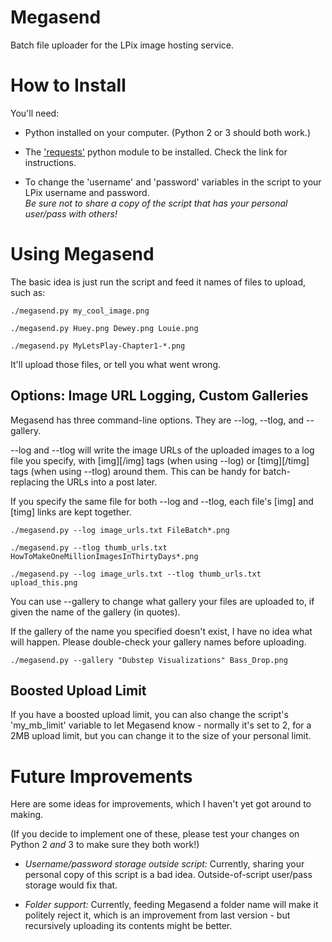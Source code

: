 # Megasend
Batch file uploader for the LPix image hosting service. 


# How to Install

You'll need:

* Python installed on your computer. (Python 2 or 3 should both work.)

* The ['requests'] python module to be installed. Check the link for instructions.

* To change the 'username' and 'password' variables in the script to your LPix username and password.\
_Be sure not to share a copy of the script that has your personal user/pass with others!_  
  

# Using Megasend

The basic idea is just run the script and feed it names of files to upload, such as: 

`./megasend.py my_cool_image.png`

`./megasend.py Huey.png Dewey.png Louie.png`

`./megasend.py MyLetsPlay-Chapter1-*.png`

It'll upload those files, or tell you what went wrong.

## Options: Image URL Logging, Custom Galleries

Megasend has three command-line options. They are --log, --tlog, and --gallery.

--log and --tlog will write the image URLs of the uploaded images to a log file you specify, with \[img\]\[/img\] tags (when using --log) or \[timg\]\[/timg\] tags (when using --tlog) around them. This can be handy for batch-replacing the URLs into a post later.

If you specify the same file for both --log and --tlog, each file's \[img\] and \[timg\] links are kept together.

`./megasend.py --log image_urls.txt FileBatch*.png`

`./megasend.py --tlog thumb_urls.txt HowToMakeOneMillionImagesInThirtyDays*.png`

`./megasend.py --log image_urls.txt --tlog thumb_urls.txt upload_this.png`

You can use --gallery to change what gallery your files are uploaded to, if given the name of the gallery (in quotes).

If the gallery of the name you specified doesn't exist, I have no idea what will happen. Please double-check your gallery names before uploading.

`./megasend.py --gallery "Dubstep Visualizations" Bass_Drop.png`


## Boosted Upload Limit

If you have a boosted upload limit, you can also change the script's 'my\_mb\_limit' variable to let Megasend know - normally it's set to 2, for a 2MB upload limit, but you can change it to the size of your personal limit.  
  

# Future Improvements 

Here are some ideas for improvements, which I haven't yet got around to making.

(If you decide to implement one of these, please test your changes on Python 2 _and_ 3 to make sure they both work!)

* *Username/password storage outside script:* Currently, sharing your personal copy of this script is a bad idea. Outside-of-script user/pass storage would fix that.

* *Folder support:* Currently, feeding Megasend a folder name will make it politely reject it, which is an improvement from last version - but recursively uploading its contents might be better.


['requests']: https://2.python-requests.org/en/master/user/install/#install
